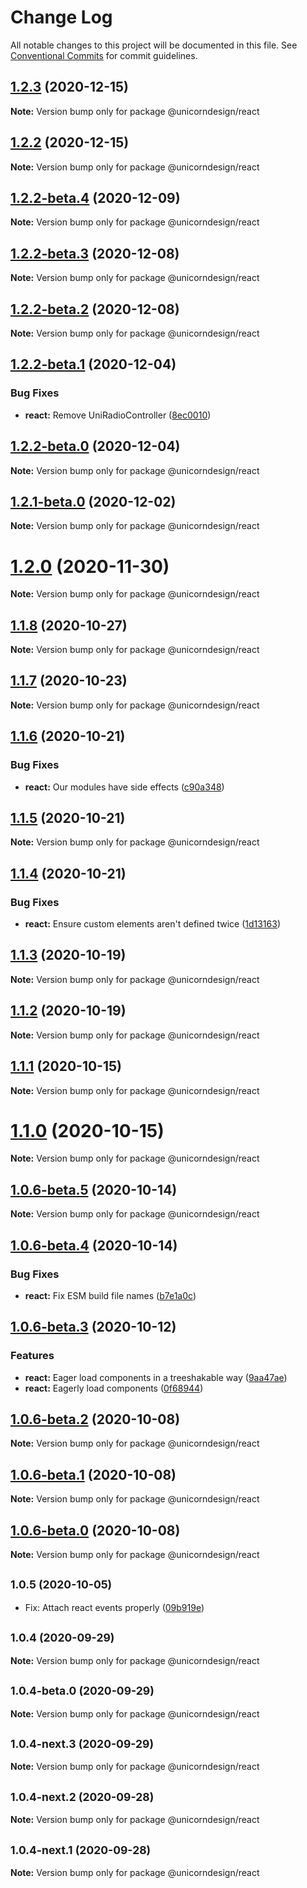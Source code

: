 # Change Log

All notable changes to this project will be documented in this file.
See [Conventional Commits](https://conventionalcommits.org) for commit guidelines.

## [1.2.3](https://github.com/unicef-new-zealand/unicorn/compare/v1.2.2...v1.2.3) (2020-12-15)

**Note:** Version bump only for package @unicorndesign/react





## [1.2.2](https://github.com/unicef-new-zealand/unicorn/compare/v1.2.2-beta.4...v1.2.2) (2020-12-15)

**Note:** Version bump only for package @unicorndesign/react





## [1.2.2-beta.4](https://github.com/unicef-new-zealand/unicorn/compare/v1.2.2-beta.3...v1.2.2-beta.4) (2020-12-09)

**Note:** Version bump only for package @unicorndesign/react





## [1.2.2-beta.3](https://github.com/unicef-new-zealand/unicorn/compare/v1.2.2-beta.2...v1.2.2-beta.3) (2020-12-08)

**Note:** Version bump only for package @unicorndesign/react





## [1.2.2-beta.2](https://github.com/unicef-new-zealand/unicorn/compare/v1.2.2-beta.1...v1.2.2-beta.2) (2020-12-08)

**Note:** Version bump only for package @unicorndesign/react





## [1.2.2-beta.1](https://github.com/unicef-new-zealand/unicorn/compare/v1.2.2-beta.0...v1.2.2-beta.1) (2020-12-04)


### Bug Fixes

* **react:** Remove UniRadioController ([8ec0010](https://github.com/unicef-new-zealand/unicorn/commit/8ec001094d3b395d1cc144e45ec431fa84822f0d))





## [1.2.2-beta.0](https://github.com/unicef-new-zealand/unicorn/compare/v1.2.1-beta.0...v1.2.2-beta.0) (2020-12-04)

**Note:** Version bump only for package @unicorndesign/react





## [1.2.1-beta.0](https://github.com/unicef-new-zealand/unicorn/compare/v1.2.0...v1.2.1-beta.0) (2020-12-02)

**Note:** Version bump only for package @unicorndesign/react





# [1.2.0](https://github.com/unicef-new-zealand/unicorn/compare/v1.1.8...v1.2.0) (2020-11-30)

**Note:** Version bump only for package @unicorndesign/react





## [1.1.8](https://github.com/unicef-new-zealand/unicorn/compare/v1.1.7...v1.1.8) (2020-10-27)

**Note:** Version bump only for package @unicorndesign/react





## [1.1.7](https://github.com/unicef-new-zealand/unicorn/compare/v1.1.6...v1.1.7) (2020-10-23)

**Note:** Version bump only for package @unicorndesign/react





## [1.1.6](https://github.com/unicef-new-zealand/unicorn/compare/v1.1.5...v1.1.6) (2020-10-21)


### Bug Fixes

* **react:** Our modules have side effects ([c90a348](https://github.com/unicef-new-zealand/unicorn/commit/c90a348e3d68b79b76684ed12908fe49034b70a6))





## [1.1.5](https://github.com/unicef-new-zealand/unicorn/compare/v1.1.4...v1.1.5) (2020-10-21)

**Note:** Version bump only for package @unicorndesign/react





## [1.1.4](https://github.com/unicef-new-zealand/unicorn/compare/v1.1.3...v1.1.4) (2020-10-21)


### Bug Fixes

* **react:** Ensure custom elements aren't defined twice ([1d13163](https://github.com/unicef-new-zealand/unicorn/commit/1d1316341a05f31a2c9a0c9031ec072f5b4349e9))





## [1.1.3](https://github.com/unicef-new-zealand/unicorn/compare/v1.1.2...v1.1.3) (2020-10-19)

**Note:** Version bump only for package @unicorndesign/react





## [1.1.2](https://github.com/unicef-new-zealand/unicorn/compare/v1.1.1...v1.1.2) (2020-10-19)

**Note:** Version bump only for package @unicorndesign/react





## [1.1.1](https://github.com/unicef-new-zealand/unicorn/compare/v1.1.0...v1.1.1) (2020-10-15)

**Note:** Version bump only for package @unicorndesign/react





# [1.1.0](https://github.com/unicef-new-zealand/unicorn/compare/v1.0.6-beta.5...v1.1.0) (2020-10-15)

**Note:** Version bump only for package @unicorndesign/react





## [1.0.6-beta.5](https://github.com/unicef-new-zealand/unicorn/compare/v1.0.6-beta.4...v1.0.6-beta.5) (2020-10-14)

**Note:** Version bump only for package @unicorndesign/react





## [1.0.6-beta.4](https://github.com/unicef-new-zealand/unicorn/compare/v1.0.6-beta.3...v1.0.6-beta.4) (2020-10-14)


### Bug Fixes

* **react:** Fix ESM build file names ([b7e1a0c](https://github.com/unicef-new-zealand/unicorn/commit/b7e1a0c7471291462dbbc131f7c5e813f3799c5f))





## [1.0.6-beta.3](https://github.com/unicef-new-zealand/unicorn/compare/v1.0.6-beta.2...v1.0.6-beta.3) (2020-10-12)


### Features

* **react:** Eager load components in a treeshakable way ([9aa47ae](https://github.com/unicef-new-zealand/unicorn/commit/9aa47ae6f93e3fcee0566e26297a68a0d90ac38f))
* **react:** Eagerly load components ([0f68944](https://github.com/unicef-new-zealand/unicorn/commit/0f68944648bfbb6b84cd1cc2e101494fa8e288b1))





## [1.0.6-beta.2](https://github.com/unicef-new-zealand/unicorn/compare/v1.0.6-beta.1...v1.0.6-beta.2) (2020-10-08)

**Note:** Version bump only for package @unicorndesign/react





## [1.0.6-beta.1](https://github.com/unicef-new-zealand/unicorn/compare/v1.0.6-beta.0...v1.0.6-beta.1) (2020-10-08)

**Note:** Version bump only for package @unicorndesign/react





## [1.0.6-beta.0](https://github.com/unicef-new-zealand/unicorn/compare/v1.0.5...v1.0.6-beta.0) (2020-10-08)

**Note:** Version bump only for package @unicorndesign/react





## <small>1.0.5 (2020-10-05)</small>

* Fix: Attach react events properly ([09b919e](https://github.com/unicef-new-zealand/unicorn/commit/09b919e))





## <small>1.0.4 (2020-09-29)</small>

**Note:** Version bump only for package @unicorndesign/react





## <small>1.0.4-beta.0 (2020-09-29)</small>

**Note:** Version bump only for package @unicorndesign/react





## <small>1.0.4-next.3 (2020-09-29)</small>

**Note:** Version bump only for package @unicorndesign/react





## <small>1.0.4-next.2 (2020-09-28)</small>

**Note:** Version bump only for package @unicorndesign/react





## <small>1.0.4-next.1 (2020-09-28)</small>

**Note:** Version bump only for package @unicorndesign/react
